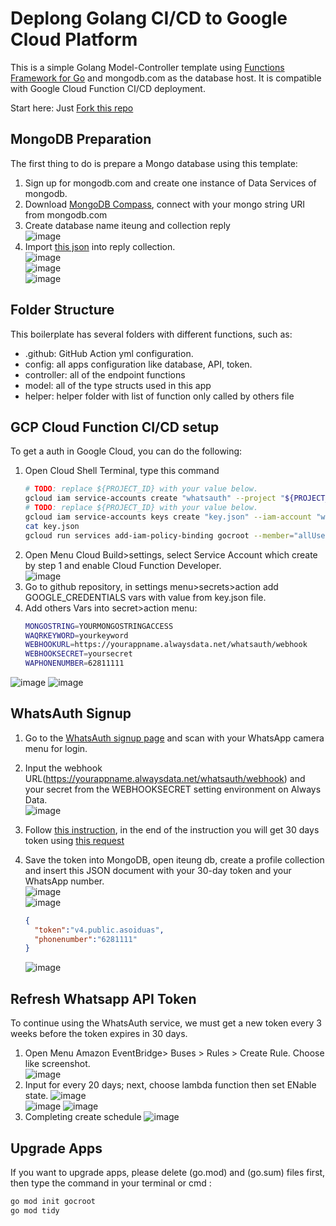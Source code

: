 # Deplong Golang CI/CD to Google Cloud Platform

This is a simple Golang Model-Controller template using [Functions Framework for Go](https://github.com/GoogleCloudPlatform/functions-framework-go) and mongodb.com as the database host. It is compatible with Google Cloud Function CI/CD deployment.

Start here: Just [Fork this repo](https://github.com/gocroot/gcp/)

## MongoDB Preparation

The first thing to do is prepare a Mongo database using this template:

1. Sign up for mongodb.com and create one instance of Data Services of mongodb.
2. Download [MongoDB Compass](https://www.mongodb.com/try/download/compass), connect with your mongo string URI from mongodb.com
3. Create database name iteung and collection reply  
   ![image](https://github.com/gocroot/alwaysdata/assets/11188109/23ccddb7-bf42-42e2-baac-3d69f3a919f8)  
4. Import [this json](https://whatsauth.my.id/webhook/iteung.reply.json) into reply collection.  
   ![image](https://github.com/gocroot/alwaysdata/assets/11188109/7a807d96-430f-4421-95fe-1c6a528ba428)  
   ![image](https://github.com/gocroot/alwaysdata/assets/11188109/fd785700-7347-4f4b-b3b9-34816fc7bc53)  
   ![image](https://github.com/gocroot/alwaysdata/assets/11188109/ef236b4d-f8f9-42c6-91ff-f6a7d83be4fc)  

## Folder Structure

This boilerplate has several folders with different functions, such as:

* .github: GitHub Action yml configuration.
* config: all apps configuration like database, API, token.
* controller: all of the endpoint functions
* model: all of the type structs used in this app
* helper: helper folder with list of function only called by others file

## GCP Cloud Function CI/CD setup

To get a auth in Google Cloud, you can do the following:

1. Open Cloud Shell Terminal, type this command
   ```sh
   # TODO: replace ${PROJECT_ID} with your value below.
   gcloud iam service-accounts create "whatsauth" --project "${PROJECT_ID}"
   # TODO: replace ${PROJECT_ID} with your value below.
   gcloud iam service-accounts keys create "key.json" --iam-account "whatsauth@${PROJECT_ID}.iam.gserviceaccount.com"
   cat key.json
   gcloud run services add-iam-policy-binding gocroot --member="allUsers" --role="roles/run.invoker"
   ```
2. Open Menu Cloud Build>settings, select Service Account which create by step 1 and enable Cloud Function Developer.  
   ![image](https://github.com/gocroot/gcp/assets/11188109/d2628542-99a6-44ce-ba78-798c249e0f22)  
3. Go to github repository, in settings menu>secrets>action add GOOGLE_CREDENTIALS vars with value from key.json file.
4. Add others Vars into secret>action menu:  
   ```sh
   MONGOSTRING=YOURMONGOSTRINGACCESS
   WAQRKEYWORD=yourkeyword
   WEBHOOKURL=https://yourappname.alwaysdata.net/whatsauth/webhook
   WEBHOOKSECRET=yoursecret
   WAPHONENUMBER=62811111
   ```
![image](https://github.com/gocroot/gcp/assets/11188109/6e219c02-8c76-4399-8886-6838ad9edf59)
![image](https://github.com/gocroot/gcp/assets/11188109/8f713d3f-09ab-4267-bf9c-10957b37d9f8)

## WhatsAuth Signup

1. Go to the [WhatsAuth signup page](https://wa.my.id/) and scan with your WhatsApp camera menu for login.
2. Input the webhook URL(<https://yourappname.alwaysdata.net/whatsauth/webhook>) and your secret from the WEBHOOKSECRET setting environment on Always Data.  
   ![image](https://github.com/gocroot/alwaysdata/assets/11188109/e0b5cb9d-e9b3-4d04-bbd5-b03bd12293da)  
3. Follow [this instruction](https://whatsauth.my.id/docs/), in the end of the instruction you will get 30 days token using [this request](https://wa.my.id/apidocs/#/signup/signUpNewUser)
4. Save the token into MongoDB, open iteung db, create a profile collection and insert this JSON document with your 30-day token and your WhatsApp number.  
   ![image](https://github.com/gocroot/alwaysdata/assets/11188109/5b7144c3-3cdb-472b-8ab3-41fe86dad9cb)  
   ![image](https://github.com/gocroot/alwaysdata/assets/11188109/829ae88a-be59-46f2-bddc-93482d0a4999)  

   ```json
   {
     "token":"v4.public.asoiduas",
     "phonenumber":"6281111"
   }
   ```

   ![image](https://github.com/gocroot/alwaysdata/assets/11188109/06330754-9167-4bf4-a214-5d75dab7c60a)  

## Refresh Whatsapp API Token

To continue using the WhatsAuth service, we must get a new token every 3 weeks before the token expires in 30 days.

1. Open Menu Amazon EventBridge> Buses > Rules > Create Rule. Choose like screenshot.  
   ![image](https://github.com/gocroot/aws/assets/11188109/31e170af-c489-493b-bbe4-fd021157f4c8)  
2. Input for every 20 days; next, choose lambda function then set ENable state.
   ![image](https://github.com/gocroot/aws/assets/11188109/80c0869a-ae55-418c-ab7a-8f0d048bab47)  
   ![image](https://github.com/gocroot/aws/assets/11188109/11a20d9e-3bfa-436f-9549-0caf3e82f9c8)
   ![image](https://github.com/gocroot/aws/assets/11188109/828337fc-45cc-42ab-abae-ba5827b99a1d)  
3. Completing create schedule
   ![image](https://github.com/gocroot/aws/assets/11188109/94d47bb5-ad5f-46f4-a9a0-d5713ca0b06e)

## Upgrade Apps

If you want to upgrade apps, please delete (go.mod) and (go.sum) files first, then type the command in your terminal or cmd :

```sh
go mod init gocroot
go mod tidy
```
